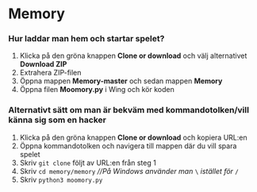 # Memory
### Hur laddar man hem och startar spelet?
1. Klicka på den gröna knappen **Clone or download** och välj alternativet **Download ZIP**
2. Extrahera ZIP-filen
3. Öppna mappen **Memory-master** och sedan mappen **Memory**
4. Öppna filen **Moomory.py** i Wing och kör koden

### Alternativt sätt om man är bekväm med kommandotolken/vill känna sig som en hacker
1. Klicka på den gröna knappen **Clone or download** och kopiera URL:en
2. Öppna kommandotolken och navigera till mappen där du vill spara spelet
3. Skriv ```git clone``` följt av URL:en från steg 1
4. Skriv ```cd memory/memory``` *//På Windows använder man* ```\``` *istället för* ```/```
5. Skriv ```python3 moomory.py``` 
